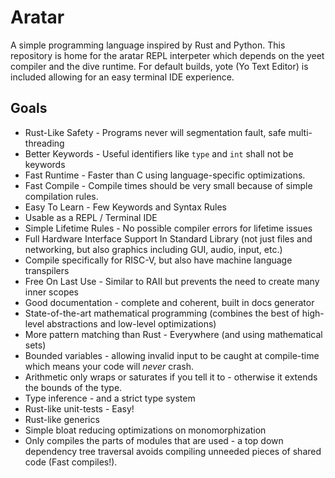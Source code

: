 # Aratar
A simple programming language inspired by Rust and Python.  This repository is
home for the aratar REPL interpeter which depends on the yeet compiler and the
dive runtime.  For default builds, yote (Yo Text Editor) is included allowing
for an easy terminal IDE experience.

## Goals
 - Rust-Like Safety - Programs never will segmentation fault, safe
   multi-threading
 - Better Keywords - Useful identifiers like `type` and `int` shall not be
   keywords
 - Fast Runtime - Faster than C using language-specific optimizations.
 - Fast Compile - Compile times should be very small because of simple compilation rules.
 - Easy To Learn - Few Keywords and Syntax Rules
 - Usable as a REPL / Terminal IDE
 - Simple Lifetime Rules - No possible compiler errors for lifetime issues
 - Full Hardware Interface Support In Standard Library (not just files and
   networking, but also graphics including GUI, audio, input, etc.)
 - Compile specifically for RISC-V, but also have machine language transpilers
 - Free On Last Use - Similar to RAII but prevents the need to create many inner
   scopes
 - Good documentation - complete and coherent, built in docs generator
 - State-of-the-art mathematical programming (combines the best of high-level
   abstractions and low-level optimizations)
 - More pattern matching than Rust - Everywhere (and using mathematical sets)
 - Bounded variables - allowing invalid input to be caught at compile-time which
   means your code will *never* crash.
 - Arithmetic only wraps or saturates if you tell it to - otherwise it extends
   the bounds of the type.
 - Type inference - and a strict type system
 - Rust-like unit-tests - Easy!
 - Rust-like generics
 - Simple bloat reducing optimizations on monomorphization
 - Only compiles the parts of modules that are used - a top down dependency tree
   traversal avoids compiling unneeded pieces of shared code (Fast compiles!).

